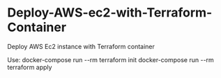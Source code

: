 # Deploy-AWS-ec2-with-Terraform-Container
Deploy AWS Ec2 instance with Terraform container

Use: 
docker-compose run --rm terraform init
docker-compose run --rm terraform apply
